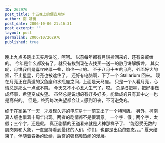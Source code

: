 ```yaml
---
ID: 262976
post_title: 十五晚上的便宜月饼
author: 南 靖男
post_date: 2006-10-06 21:46:31
post_excerpt: ""
layout: post
permalink: 2006/10/262976
published: true
---
```

晚上九点多跑出去买月饼吃，呵呵。
以前每年都有月饼拎回来的，还有亲戚给的。
今年是什么都没有了，就只有挨到现在去找买一送一的散月饼解解馋。
其实呢，月饼我倒是喜欢皮厚一些，馅少一点的。
至于八月十五的月亮，外面好大的雾，不止星星，月亮也被遮住了。
还好有电脑啊，下了一个 Stallarium 回来。
现在月亮正在黄道的双鱼座和水瓶座之间，上面是天马座。
只是一个人看月亮，心情总是那么一点点不爽。
今天又不小心惹人生气了，哎。
总是扫把星，把好事做成坏事，希望变成失望。
虽然总是说想的有好多好多，能做成的只有其中之一也是高兴的。
但是，终究每次失望都会让人感到沮丧，不可避免的。

终于在家呆了一天，才发现久违的电车男十一前又出了一个特别版。
另外，柯南真人版也借着十周年出现。两者的剧情都不是很满意。
一个字，假；两个字，太假；三个字，还是假。
真正剧情的王道看来就是犬神那样子了。
“能忍受无数的肌肉男和大象，一直坚持看到最终的人们，你们，也都是出色的变态。。。”
夏天结束了，伴随着春番的延续，后宫的强档和热闹的漫展。
